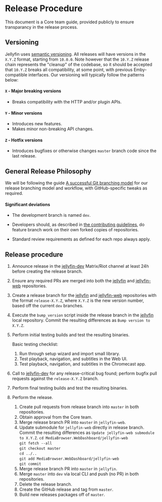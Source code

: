 # Release Procedure

This document is a Core team guide, provided publicly to ensure transparancy in the release process.

## Versioning

Jellyfin uses [semantic versioning](https://semver.org). All releases will have versions in the `X.Y.Z` format, starting from `10.0.0`. Note however that the `10.Y.Z` release chain represents the "cleanup" of the codebase, so it should be accepted that `10.Y.Z` breaks all compatibility, at some point, with previous Emby-compatible interfaces. Our versioning will typically follow the patterns below:

#### `X` - Major breaking versions

* Breaks compatibility with the HTTP and/or plugin APIs.

#### `Y` - Minor versions

* Introduces new features.
* Makes minor non-breaking API changes.

#### `Z` - Hotfix versions

* Introduces bugfixes or otherwise changes `master` branch code since the last release.

## General Release Philosophy

We will be following the guide [A successful Git branching model](https://nvie.com/posts/a-successful-git-branching-model/) for our release branching model and workflow, with GitHub-specific tweaks as required.

#### Significant deviations

* The development branch is named `dev`.

* Developers should, as described in [the contributing guidelines](/developer-docs/contributing), do feature branch work on their own forked copies of repositories.

* Standard review requirements as defined for each repo always apply.

## Release procedure

1. Announce release in the [jellyfin-dev](https://matrix.to/#/#jellyfin-dev:matrix.org) Matrix/Riot channel at least 24h before creating the release branch.

1. Ensure any required PRs are merged into both the [jellyfin](https://github.com/jellyfin/jellyfin) and [jellyfin-web](https://github.com/jellyfin/jellyfin-web) repositories.

1. Create a release branch for the [jellyfin](https://github.com/jellyfin/jellyfin) and [jellyfin-web](https://github.com/jellyfin/jellyfin-web) repositories with the format `release-X.Y.Z`, where `X.Y.Z` is the new version number, based off the current `dev` branches.

1. Execute the `bump_version` script inside the release branch in the [jellyfin](https://github.com/jellyfin/jellyfin) local repository. Commit the resulting differences as `Bump version to X.Y.Z`.

1. Perform initial testing builds and test the resulting binaries.

    Basic testing checklist:

    1. Run through setup wizard and import small library.  
    1. Test playback, navigation, and subtitles in the Web UI.  
    1. Test playback, navigation, and subtitles in the Chromecast app.  

1. Call to [jellyfin-dev](https://matrix.to/#/#jellyfin-dev:matrix.org) for any release-critical bug found; perform bugfix pull requests against the `release-X.Y.Z` branch.

1. Perform final testing builds and test the resulting binaries.

1. Perform the release.

    1. Create pull requests from release branch into `master` in both repositories.  
    1. Obtain approval from the Core team.  
    1. Merge release branch PR into `master` in `jellyfin-web`.
    1. Update submodule for `jellyfin-web` directly in release branch. Commit the resulting differences as `Update jellyfin-web submodule to X.Y.Z`.
        `cd MediaBrowser.WebDashboard/jellyfin-web`  
        `git fetch --all`  
        `git checkout master`  
        `cd ../..`  
        `git add MediaBrowser.WebDashboard/jellyfin-web`  
        `git commit`  
    1. Merge release branch PR into `master` in `jellyfin`.
    1. Merge `master` into `dev` via local CLI and push (no PR) in both repositories.  
    1. Delete the release branch.  
    1. Create the GitHub release and tag from `master`.  
    1. Build new releases packages off of `master`.  

